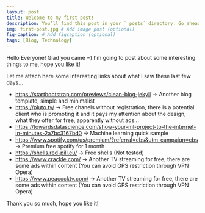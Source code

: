 ```yaml
---
layout: post
title: Welcome to my first post!
description: You’ll find this post in your `_posts` directory. Go ahead and edit it and re-build the site to see your changes. # Add post description (optional)
img: first-post.jpg # Add image post (optional)
fig-caption: # Add figcaption (optional)
tags: [Blog, Technology]
---
```


Hello Everyone! Glad you came =) I'm going to post about some interesting things to me, hope you like it!

Let me attach here some interesting links about what I saw these last few days...

* https://startbootstrap.com/previews/clean-blog-jekyll -> Another blog template, simple and minimalist
* https://pluto.tv/ -> Free chanels without registration, there is a potential client who is promoting it and it pays my attention about the design, what they offer for free, apparently without ads...
* https://towardsdatascience.com/show-your-ml-project-to-the-internet-in-minutes-2a7bc3167bd0 -> Machine learning quick sample
* https://www.spotify.com/us/premium/?referral=cbs&utm_campaign=cbs -> Premium free spotify for 1 month
* https://shells.red-pill.eu/ -> Free shells (Not tested)
* https://www.crackle.com/ -> Another TV streaming for free, there are some ads within content (You can avoid GPS restriction through VPN Opera)
* https://www.peacocktv.com/ -> Another TV streaming for free, there are some ads within content (You can avoid GPS restriction through VPN Opera)

Thank you so much, hope you like it!
